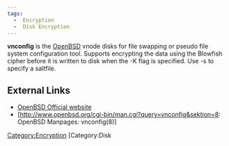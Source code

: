 ```yaml
---
tags:
  -  Encryption
  -  Disk Encryption
---
```

**vnconfig** is the [OpenBSD](openbsd.md) vnode disks for file
swapping or pseudo file system configuration tool. Supports encrypting
the data using the Blowfish cipher before it is written to disk when the
-K flag is specified. Use -s to specify a saltfile.

## External Links

- [OpenBSD Official website](http://www.openbsd.org/)
- \[<http://www.openbsd.org/cgi-bin/man.cgi?query=vnconfig&sektion=8>:
  OpenBSD Manpages: vnconfig(8)\]

[Category:Encryption](category:encryption.md) [Category:Disk
